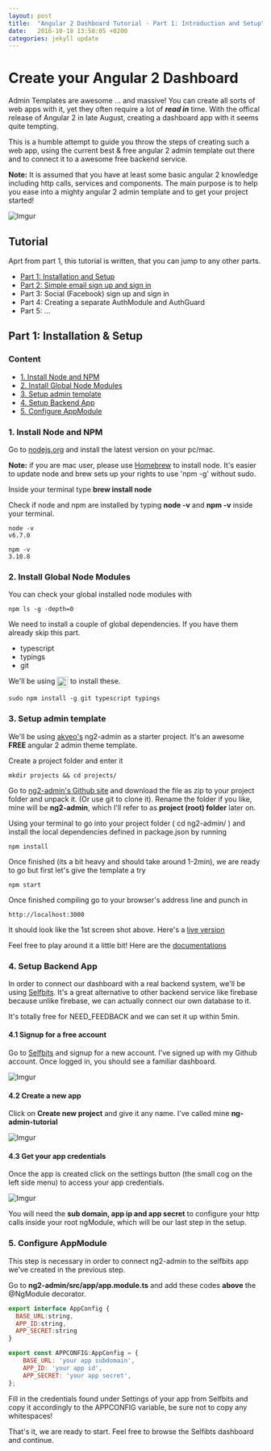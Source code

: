 ```yaml
---
layout: post
title:  "Angular 2 Dashboard Tutorial - Part 1: Introduction and Setup"
date:   2016-10-18 13:58:05 +0200
categories: jekyll update
---
```


# Create your Angular 2 Dashboard

Admin Templates are awesome ...  and massive! You can create all sorts of web apps with it,
yet they often require a lot of __*read in*__ time. With the offical release of Angular 2 in late August,
creating a dashboard app with it seems quite tempting.

This is a humble attempt to guide you throw the steps of creating such a web app,
using the current best & free angular 2 admin template out there and to connect it to a awesome free backend service.

**Note:** It is assumed that you have at least some basic angular 2 knowledge including http calls, services and components. The main purpose is to help you ease into a mighty angular 2 admin template and to get your project started!

![Imgur](http://i.imgur.com/30DeaS4.png)

## Tutorial

Aprt from part 1, this tutorial is written, that you can jump to any other parts.

- [Part 1: Installation and Setup](dashboard-tutorial-part1-setup)
- [Part 2: Simple email sign up and sign in](dashboard-tutorial-part2-email-auth)
- Part 3: Social (Facebook) sign up and sign in
- Part 4: Creating a separate AuthModule and AuthGuard
- Part 5: ...


## Part 1: Installation & Setup

### Content

- [1. Install Node and NPM](#install-node-and-npm)
- [2. Install Global Node Modules](#install-global-node-modules)
- [3. Setup admin template](#setup-admin-template)
- [4. Setup Backend App](#setup-backend-app)
- [5. Configure AppModule](#configure-appmodule)

### 1. Install Node and NPM

Go to [nodejs.org](https://nodejs.org) and install the latest version on your pc/mac.

**Note:** if you are mac user, please use [Homebrew](http://brew.sh) to install node.
It's easier to update node and brew sets up your rights to use 'npm -g' without sudo.

Inside your terminal type **brew install node**

Check if node and npm are installed by typing **node -v** and **npm -v** inside your terminal.

```
node -v
v6.7.0

npm -v
3.10.8
```

### 2. Install Global Node Modules


You can check your global installed node modules with
```
npm ls -g -depth=0
```

We need to install a couple of global dependencies. If you have them already skip this part.

* typescript
* typings
* git

We'll be using <img src="https://upload.wikimedia.org/wikipedia/commons/d/db/Npm-logo.svg" height="22" align="top"> to install these.

```
sudo npm install -g git typescript typings
```

### 3. Setup admin template

We'll be using [akveo's](https://github.com/akveo/ng2-admin) ng2-admin as a starter project. It's an awesome **FREE** angular 2 admin theme template.

Create a project folder and enter it
```
mkdir projects && cd projects/
```

Go to [ng2-admin's Github site](https://github.com/akveo/ng2-admin) and download the file as zip to your project folder and unpack it. (Or use git to clone it).
Rename the folder if you like, mine will be **ng2-admin**, which I'll refer to as **project (root) folder** later on.

Using your terminal to go into your project folder ( cd ng2-admin/ ) and install the local dependencies defined in package.json by running

```
npm install
```

Once finished (its a bit heavy and should take around 1-2min), we are ready to go but first let's give the template a try

```
npm start
```
Once finished compiling go to your browser's address line and punch in

```
http://localhost:3000
```

It should look like the 1st screen shot above. Here's a [live version](http://akveo.com/ng2-admin)

Feel free to play around it a little bit! Here are the [documentations](https://akveo.github.io/ng2-admin/articles/001-getting-started/)



### 4. Setup Backend App

In order to connect our dashboard with a real backend system, we'll be using [Selfbits](https://selfbits.io). It's a great alternative to other backend service like firebase because unlike firebase, we can actually connect our own database to it.

It's totally free for NEED_FEEDBACK and we can set it up within 5min.

#### 4.1 Signup for a free account
Go to [Selfbits](https://admin.selfbits.io/reg.html) and signup for a new account.
I've signed up with my Github account. Once logged in, you should see a familiar dashboard.

![Imgur](http://i.imgur.com/Tdc6512.png)

#### 4.2 Create a new app
Click on **Create new project** and give it any name. I've called mine **ng-admin-tutorial**

![Imgur](http://i.imgur.com/uQuKZd5.png)

#### 4.3 Get your app credentials
Once the app is created click on the settings button (the small cog on the left side menu) to access your app credentials.

![Imgur](http://i.imgur.com/riv3sKY.png)

You will need the **sub domain, app ip and app secret** to configure your http calls inside your root ngModule, which will be our last step in the setup.

### 5. Configure AppModule

This step is necessary in order to connect ng2-admin to the selfbits app we've created in the previous step.

Go to **ng2-admin/src/app/app.module.ts** and add these codes **above** the @NgModule decorator.

```js
export interface AppConfig {
  BASE_URL:string,
  APP_ID:string,
  APP_SECRET:string
}

export const APPCONFIG:AppConfig = {
    BASE_URL: 'your app subdomain',
    APP_ID: 'your app id',
    APP_SECRET: 'your app secret',
};

```
Fill in the credentials found under Settings of your app from Selfbits and copy it accordingly to the APPCONFIG variable, be sure not to copy any whitespaces!

That's it, we are ready to start. Feel free to browse the Selfibts dashboard and continue.
